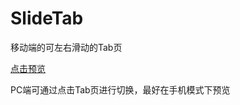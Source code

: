 # SlideTab

移动端的可左右滑动的Tab页

<a href="https://ethanyanghit.github.io/SlideTab/">点击预览</a>

PC端可通过点击Tab页进行切换，最好在手机模式下预览
